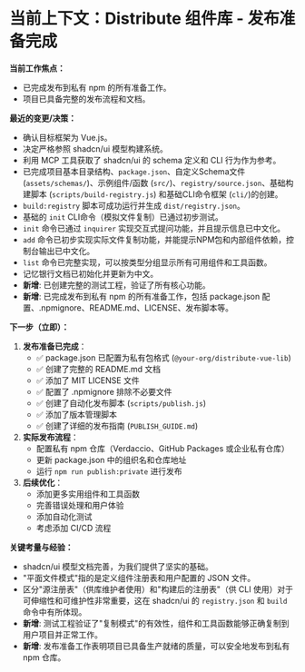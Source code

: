 # 当前上下文：Distribute 组件库 - 发布准备完成

**当前工作焦点：**
-   已完成发布到私有 npm 的所有准备工作。
-   项目已具备完整的发布流程和文档。

**最近的变更/决策：**
-   确认目标框架为 Vue.js。
-   决定严格参照 shadcn/ui 模型构建系统。
-   利用 MCP 工具获取了 shadcn/ui 的 schema 定义和 CLI 行为作为参考。
-   已完成项目基本目录结构、`package.json`、自定义Schema文件 (`assets/schemas/`)、示例组件/函数 (`src/`)、`registry/source.json`、基础构建脚本 (`scripts/build-registry.js`) 和基础CLI命令框架 (`cli/`)的创建。
-   `build:registry` 脚本可成功运行并生成 `dist/registry.json`。
-   基础的 `init` CLI命令（模拟文件复制）已通过初步测试。
-   `init` 命令已通过 `inquirer` 实现交互式提问功能，并且提示信息已中文化。
-   `add` 命令已初步实现实际文件复制功能，并能提示NPM包和内部组件依赖，控制台输出已中文化。
-   `list` 命令已完整实现，可以按类型分组显示所有可用组件和工具函数。
-   记忆银行文档已初始化并更新为中文。
-   **新增**: 已创建完整的测试工程，验证了所有核心功能。
-   **新增**: 已完成发布到私有 npm 的所有准备工作，包括 package.json 配置、.npmignore、README.md、LICENSE、发布脚本等。

**下一步（立即）：**
1.  **发布准备已完成**：
    -   ✅ package.json 已配置为私有包格式 (`@your-org/distribute-vue-lib`)
    -   ✅ 创建了完整的 README.md 文档
    -   ✅ 添加了 MIT LICENSE 文件
    -   ✅ 配置了 .npmignore 排除不必要文件
    -   ✅ 创建了自动化发布脚本 (`scripts/publish.js`)
    -   ✅ 添加了版本管理脚本
    -   ✅ 创建了详细的发布指南 (`PUBLISH_GUIDE.md`)
2.  **实际发布流程**：
    -   配置私有 npm 仓库（Verdaccio、GitHub Packages 或企业私有仓库）
    -   更新 package.json 中的组织名和仓库地址
    -   运行 `npm run publish:private` 进行发布
3.  **后续优化**：
    -   添加更多实用组件和工具函数
    -   完善错误处理和用户体验
    -   添加自动化测试
    -   考虑添加 CI/CD 流程

**关键考量与经验：**
-   shadcn/ui 模型文档完善，为我们提供了坚实的基础。
-   "平面文件模式"指的是定义组件注册表和用户配置的 JSON 文件。
-   区分"源注册表"（供库维护者使用）和"构建后的注册表"（供 CLI 使用）对于可伸缩性和可维护性非常重要，这在 shadcn/ui 的 `registry.json` 和 `build` 命令中有所体现。
-   **新增**: 测试工程验证了"复制模式"的有效性，组件和工具函数能够正确复制到用户项目并正常工作。
-   **新增**: 发布准备工作表明项目已具备生产就绪的质量，可以安全地发布到私有 npm 仓库。

